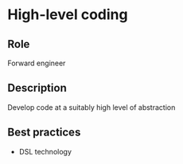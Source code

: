 # High-level coding

## Role

Forward engineer

## Description

Develop code at a suitably high level of abstraction  

## Best practices

* DSL technology  

